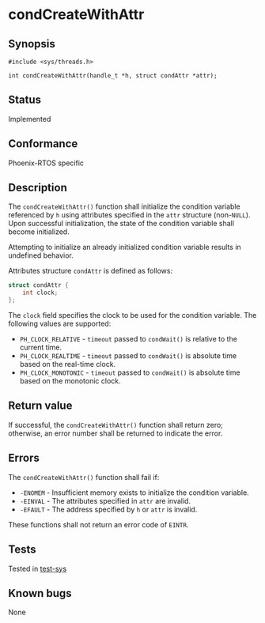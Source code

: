 # condCreateWithAttr

## Synopsis

`#include <sys/threads.h>`

`int condCreateWithAttr(handle_t *h, struct condAttr *attr);`

## Status

Implemented

## Conformance

Phoenix-RTOS specific

## Description

The `condCreateWithAttr()` function shall initialize the condition variable referenced by `h` using attributes
specified in the `attr` structure (non-`NULL`). Upon successful initialization, the state of the condition variable
shall become initialized.

Attempting to initialize an already initialized condition variable results in undefined behavior.

Attributes structure `condAttr` is defined as follows:

```c
struct condAttr {
	int clock;
};
```

The `clock` field specifies the clock to be used for the condition variable. The following values are supported:

* `PH_CLOCK_RELATIVE` - `timeout` passed to `condWait()` is relative to the current time.
* `PH_CLOCK_REALTIME` - `timeout` passed to `condWait()` is absolute time based on the real-time clock.
* `PH_CLOCK_MONOTONIC` - `timeout` passed to `condWait()` is absolute time based on the monotonic clock.

## Return value

If successful, the `condCreateWithAttr()` function shall return zero; otherwise,
an error number shall be returned to indicate the error.

## Errors

The `condCreateWithAttr()` function shall fail if:

* `-ENOMEM` - Insufficient memory exists to initialize the condition variable.
* `-EINVAL` - The attributes specified in `attr` are invalid.
* `-EFAULT` - The address specified by `h` or `attr` is invalid.

These functions shall not return an error code of `EINTR`.

## Tests

Tested in [test-sys](https://github.com/phoenix-rtos/phoenix-rtos-tests/tree/master/sys)

## Known bugs

None
